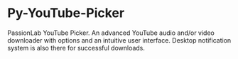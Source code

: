 # Py-YouTube-Picker
PassionLab YouTube Picker. An advanced YouTube audio and/or video downloader with options and an intuitive user interface. Desktop notification system is also there for successful downloads.
